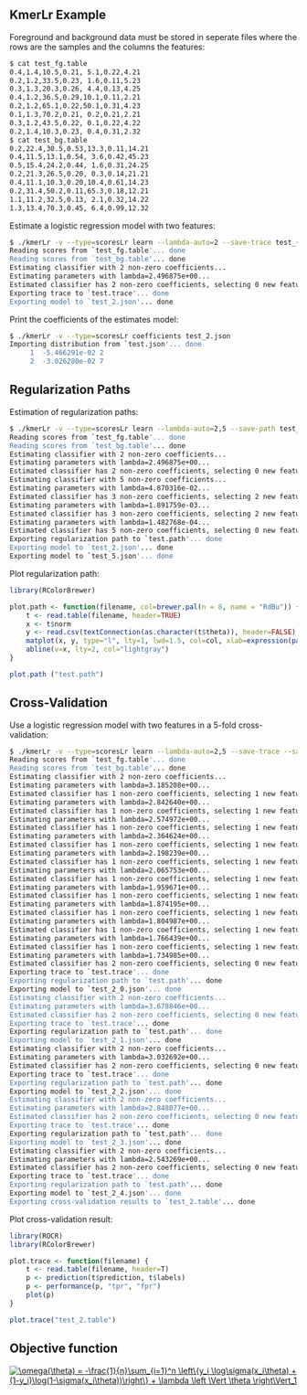 ## KmerLr Example

Foreground and background data must be stored in seperate files where the rows are the samples and the columns the features:
```bash
$ cat test_fg.table 
0.4,1.4,10.5,0.21, 5.1,0.22,4.21
0.2,1.2,33.5,0.23, 1.6,0.11,5.23
0.3,1.3,20.3,0.26, 4.4,0.13,4.25
0.4,1.2,36.5,0.29,10.1,0.11,2.21
0.2,1.2,65.1,0.22,50.1,0.31,4.23
0.1,1.3,70.2,0.21, 0.2,0.21,2.21
0.3,1.2,43.5,0.22, 0.1,0.22,4.22
0.2,1.4,10.3,0.23, 0.4,0.31,2.32
$ cat test_bg.table 
0.2,22.4,30.5,0.53,13.3,0.11,14.21
0.4,11.5,13.1,0.54, 3.6,0.42,45.23
0.5,15.4,24.2,0.44, 1.6,0.31,24.25
0.2,21.3,26.5,0.20, 0.3,0.14,21.21
0.4,11.1,10.3,0.20,10.4,0.61,14.23
0.2,31.4,50.2,0.11,65.3,0.18,12.21
1.1,11.2,32.5,0.13, 2.1,0.32,14.22
1.3,13.4,70.3,0.45, 6.4,0.99,12.32
```

Estimate a logistic regression model with two features:
```bash
$ ./kmerLr -v --type=scoresLr learn --lambda-auto=2 --save-trace test_{fg,bg}.table test
Reading scores from `test_fg.table'... done
Reading scores from `test_bg.table'... done
Estimating classifier with 2 non-zero coefficients...
Estimating parameters with lambda=2.496875e+00...
Estimated classifier has 2 non-zero coefficients, selecting 0 new features...
Exporting trace to `test.trace'... done
Exporting model to `test_2.json'... done
```

Print the coefficients of the estimates model:
```bash
$ ./kmerLr -v --type=scoresLr coefficients test_2.json
Importing distribution from `test.json'... done
     1  -5.466291e-02 2
     2  -3.026280e-02 7
```

## Regularization Paths

Estimation of regularization paths:
```bash
$ ./kmerLr -v --type=scoresLr learn --lambda-auto=2,5 --save-path test_{fg,bg}.table test
Reading scores from `test_fg.table'... done
Reading scores from `test_bg.table'... done
Estimating classifier with 2 non-zero coefficients...
Estimating parameters with lambda=2.496875e+00...
Estimated classifier has 2 non-zero coefficients, selecting 0 new features...
Estimating classifier with 5 non-zero coefficients...
Estimating parameters with lambda=4.870316e-02...
Estimated classifier has 3 non-zero coefficients, selecting 2 new features...
Estimating parameters with lambda=1.891759e-03...
Estimated classifier has 3 non-zero coefficients, selecting 2 new features...
Estimating parameters with lambda=1.482768e-04...
Estimated classifier has 5 non-zero coefficients, selecting 0 new features...
Exporting regularization path to `test.path'... done
Exporting model to `test_2.json'... done
Exporting model to `test_5.json'... done
```
Plot regularization path:
```R
library(RColorBrewer)

plot.path <- function(filename, col=brewer.pal(n = 8, name = "RdBu")) {
    t <- read.table(filename, header=TRUE)
    x <- t$norm
    y <- read.csv(textConnection(as.character(t$theta)), header=FALSE)
    matplot(x, y, type="l", lty=1, lwd=1.5, col=col, xlab=expression(paste("||", theta, "||")[1]), ylab=expression(theta[i]), xlim=c(min(x), max(x)))
    abline(v=x, lty=2, col="lightgray")
}

plot.path ("test.path")
```

## Cross-Validation

Use a logistic regression model with two features in a 5-fold cross-validation:
```bash
$ ./kmerLr -v --type=scoresLr learn --lambda-auto=2,5 --save-trace --save-path --k-fold-cv=5 test_{fg,bg}.table test
Reading scores from `test_fg.table'... done
Reading scores from `test_bg.table'... done
Estimating classifier with 2 non-zero coefficients...
Estimating parameters with lambda=3.185208e+00...
Estimated classifier has 1 non-zero coefficients, selecting 1 new features...
Estimating parameters with lambda=2.842640e+00...
Estimated classifier has 1 non-zero coefficients, selecting 1 new features...
Estimating parameters with lambda=2.574972e+00...
Estimated classifier has 1 non-zero coefficients, selecting 1 new features...
Estimating parameters with lambda=2.364624e+00...
Estimated classifier has 1 non-zero coefficients, selecting 1 new features...
Estimating parameters with lambda=2.198239e+00...
Estimated classifier has 1 non-zero coefficients, selecting 1 new features...
Estimating parameters with lambda=2.065753e+00...
Estimated classifier has 1 non-zero coefficients, selecting 1 new features...
Estimating parameters with lambda=1.959671e+00...
Estimated classifier has 1 non-zero coefficients, selecting 1 new features...
Estimating parameters with lambda=1.874195e+00...
Estimated classifier has 1 non-zero coefficients, selecting 1 new features...
Estimating parameters with lambda=1.804987e+00...
Estimated classifier has 1 non-zero coefficients, selecting 1 new features...
Estimating parameters with lambda=1.766439e+00...
Estimated classifier has 1 non-zero coefficients, selecting 1 new features...
Estimating parameters with lambda=1.734985e+00...
Estimated classifier has 2 non-zero coefficients, selecting 0 new features...
Exporting trace to `test.trace'... done
Exporting regularization path to `test.path'... done
Exporting model to `test_2_0.json'... done
Estimating classifier with 2 non-zero coefficients...
Estimating parameters with lambda=3.678846e+00...
Estimated classifier has 2 non-zero coefficients, selecting 0 new features...
Exporting trace to `test.trace'... done
Exporting regularization path to `test.path'... done
Exporting model to `test_2_1.json'... done
Estimating classifier with 2 non-zero coefficients...
Estimating parameters with lambda=3.032692e+00...
Estimated classifier has 2 non-zero coefficients, selecting 0 new features...
Exporting trace to `test.trace'... done
Exporting regularization path to `test.path'... done
Exporting model to `test_2_2.json'... done
Estimating classifier with 2 non-zero coefficients...
Estimating parameters with lambda=2.848077e+00...
Estimated classifier has 2 non-zero coefficients, selecting 0 new features...
Exporting trace to `test.trace'... done
Exporting regularization path to `test.path'... done
Exporting model to `test_2_3.json'... done
Estimating classifier with 2 non-zero coefficients...
Estimating parameters with lambda=2.543269e+00...
Estimated classifier has 2 non-zero coefficients, selecting 0 new features...
Exporting trace to `test.trace'... done
Exporting regularization path to `test.path'... done
Exporting model to `test_2_4.json'... done
Exporting cross-validation results to `test_2.table'... done
```

Plot cross-validation result:
```R
library(ROCR)
library(RColorBrewer)

plot.trace <- function(filename) {
    t <- read.table(filename, header=T)
    p <- prediction(t$prediction, t$labels)
    p <- performance(p, "tpr", "fpr")
    plot(p)
}

plot.trace("test_2.table")
```

## Objective function

<a href="https://www.codecogs.com/eqnedit.php?latex=\omega(\theta)&space;=&space;-\frac{1}{n}\sum_{i=1}^n&space;\left\{y_i&space;\log\sigma(x_i\theta)&space;&plus;&space;(1-y_i)\log(1-\sigma(x_i\theta))\right\}&space;&plus;&space;\lambda&space;\left&space;\Vert&space;\theta&space;\right\Vert_1" target="_blank"><img src="https://latex.codecogs.com/gif.latex?\omega(\theta)&space;=&space;-\frac{1}{n}\sum_{i=1}^n&space;\left\{y_i&space;\log\sigma(x_i\theta)&space;&plus;&space;(1-y_i)\log(1-\sigma(x_i\theta))\right\}&space;&plus;&space;\lambda&space;\left&space;\Vert&space;\theta&space;\right\Vert_1" title="\omega(\theta) = -\frac{1}{n}\sum_{i=1}^n \left\{y_i \log\sigma(x_i\theta) + (1-y_i)\log(1-\sigma(x_i\theta))\right\} + \lambda \left \Vert \theta \right\Vert_1" /></a>
